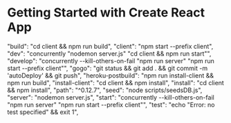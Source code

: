 # Getting Started with Create React App

"build": "cd client && npm run build",
"client": "npm start --prefix client",
"dev": "concurrently \"nodemon server.js\" \"cd client && npm run start\"",
"develop": "concurrently --kill-others-on-fail \"npm run server\" \"npm run start --prefix client\"",
"gogo": "git status && git add . && git commit -m 'autoDeploy' && git push",
"heroku-postbuild": "npm run install-client && npm run build",
"install-client": "cd client && npm install",
"install": "cd client && npm install",
"path": "^0.12.7",
"seed": "node scripts/seedsDB.js",
"server": "nodemon server.js",
"start": "concurrently --kill-others-on-fail \"npm run server\" \"npm run start --prefix client\"",
"test": "echo \"Error: no test specified\" && exit 1",
